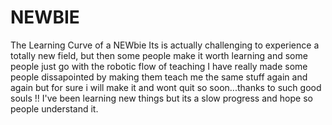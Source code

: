 # NEWBIE
The Learning Curve of a NEWbie
Its is actually challenging to experience a totally new field, but then some people make it worth learning and some people just go with the robotic flow of teaching
I have really made some people dissapointed by making them teach me the same stuff again and again but for sure i will make it and wont quit so soon...thanks to such good souls !!
I've been learning new things but its a slow progress and hope so people understand it.

